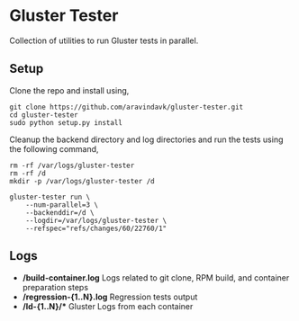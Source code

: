 # Gluster Tester

Collection of utilities to run Gluster tests in parallel.

## Setup

Clone the repo and install using,

```
git clone https://github.com/aravindavk/gluster-tester.git
cd gluster-tester
sudo python setup.py install
```

Cleanup the backend directory and log directories and run the tests
using the following command,

```
rm -rf /var/logs/gluster-tester
rm -rf /d
mkdir -p /var/logs/gluster-tester /d

gluster-tester run \
    --num-parallel=3 \
    --backenddir=/d \
    --logdir=/var/logs/gluster-tester \
    --refspec="refs/changes/60/22760/1"
```

## Logs

- **<logdir>/build-container.log** Logs related to git clone, RPM build,
and container preparation steps
- **<logdir>/regression-{1..N}.log** Regression tests output
- **<logdir>/ld-{1..N}/\*** Gluster Logs from each container
